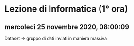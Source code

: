 # Lezione di Informatica (1° ora)

## mercoledì 25 novembre 2020, 08:00:09

Dataset ->  gruppo di dati inviati in maniera massiva

